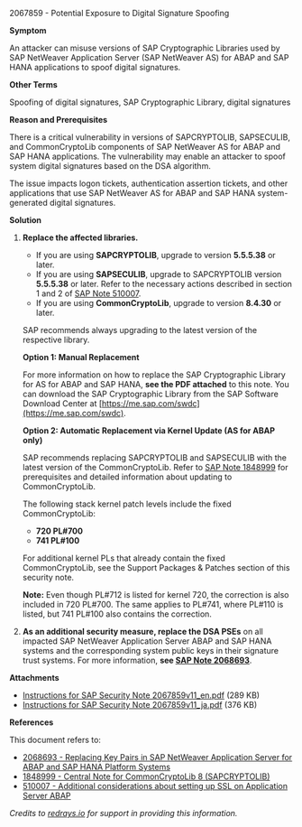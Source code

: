 2067859 - Potential Exposure to Digital Signature Spoofing

**Symptom**

An attacker can misuse versions of SAP Cryptographic Libraries used by SAP NetWeaver Application Server (SAP NetWeaver AS) for ABAP and SAP HANA applications to spoof digital signatures.

**Other Terms**

Spoofing of digital signatures, SAP Cryptographic Library, digital signatures

**Reason and Prerequisites**

There is a critical vulnerability in versions of SAPCRYPTOLIB, SAPSECULIB, and CommonCryptoLib components of SAP NetWeaver AS for ABAP and SAP HANA applications. The vulnerability may enable an attacker to spoof system digital signatures based on the DSA algorithm.

The issue impacts logon tickets, authentication assertion tickets, and other applications that use SAP NetWeaver AS for ABAP and SAP HANA system-generated digital signatures.

**Solution**

1. **Replace the affected libraries.**
   - If you are using **SAPCRYPTOLIB**, upgrade to version **5.5.5.38** or later.
   - If you are using **SAPSECULIB**, upgrade to SAPCRYPTOLIB version **5.5.5.38** or later. Refer to the necessary actions described in section 1 and 2 of [SAP Note 510007](https://me.sap.com/notes/510007).
   - If you are using **CommonCryptoLib**, upgrade to version **8.4.30** or later.

   SAP recommends always upgrading to the latest version of the respective library.

   **Option 1: Manual Replacement**
   
   For more information on how to replace the SAP Cryptographic Library for AS for ABAP and SAP HANA, **see the PDF attached** to this note. You can download the SAP Cryptographic Library from the SAP Software Download Center at [https://me.sap.com/swdc](https://me.sap.com/swdc).

   **Option 2: Automatic Replacement via Kernel Update (AS for ABAP only)**
   
   SAP recommends replacing SAPCRYPTOLIB and SAPSECULIB with the latest version of the CommonCryptoLib. Refer to [SAP Note 1848999](https://me.sap.com/notes/1848999) for prerequisites and detailed information about updating to CommonCryptoLib.

   The following stack kernel patch levels include the fixed CommonCryptoLib:
   - **720 PL#700**
   - **741 PL#100**

   For additional kernel PLs that already contain the fixed CommonCryptoLib, see the Support Packages & Patches section of this security note.

   **Note:** Even though PL#712 is listed for kernel 720, the correction is also included in 720 PL#700. The same applies to PL#741, where PL#110 is listed, but 741 PL#100 also contains the correction.

2. **As an additional security measure, replace the DSA PSEs** on all impacted SAP NetWeaver Application Server ABAP and SAP HANA systems and the corresponding system public keys in their signature trust systems. For more information, **see [SAP Note 2068693](https://me.sap.com/notes/2068693)**.

**Attachments**

- [Instructions for SAP Security Note 2067859v11_en.pdf](https://me.sap.com/sap/support/sapnotes/public/services/attachment.htm?iv_key=012003146900000905582014&iv_version=0011&iv_guid=54F567B83790E649A461A289959974C4) (289 KB)
- [Instructions for SAP Security Note 2067859v11_ja.pdf](https://me.sap.com/sap/support/sapnotes/public/services/attachment.htm?iv_key=012003146900000905582014&iv_version=0011&iv_guid=DB1AE83802BE5547B6DEEF46B83B43B1) (376 KB)

**References**

This document refers to:
- [2068693 - Replacing Key Pairs in SAP NetWeaver Application Server for ABAP and SAP HANA Platform Systems](https://me.sap.com/notes/2068693)
- [1848999 - Central Note for CommonCryptoLib 8 (SAPCRYPTOLIB)](https://me.sap.com/notes/1848999)
- [510007 - Additional considerations about setting up SSL on Application Server ABAP](https://me.sap.com/notes/510007)

*Credits to [redrays.io](https://redrays.io) for support in providing this information.*